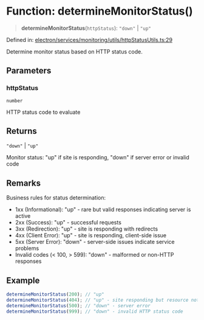 # Function: determineMonitorStatus()

> **determineMonitorStatus**(`httpStatus`): `"down"` \| `"up"`

Defined in: [electron/services/monitoring/utils/httpStatusUtils.ts:29](https://github.com/Nick2bad4u/Uptime-Watcher/blob/2a45eeb1723f8f7089001af2c92aa07d82dfe7e4/electron/services/monitoring/utils/httpStatusUtils.ts#L29)

Determine monitor status based on HTTP status code.

## Parameters

### httpStatus

`number`

HTTP status code to evaluate

## Returns

`"down"` \| `"up"`

Monitor status: "up" if site is responding, "down" if server error or invalid code

## Remarks

Business rules for status determination:
- 1xx (Informational): "up" - rare but valid responses indicating server is active
- 2xx (Success): "up" - successful requests
- 3xx (Redirection): "up" - site is responding with redirects
- 4xx (Client Error): "up" - site is responding, client-side issue
- 5xx (Server Error): "down" - server-side issues indicate service problems
- Invalid codes (\< 100, \> 599): "down" - malformed or non-HTTP responses

## Example

```typescript
determineMonitorStatus(200); // "up"
determineMonitorStatus(404); // "up" - site responding but resource not found
determineMonitorStatus(500); // "down" - server error
determineMonitorStatus(999); // "down" - invalid HTTP status code
```
